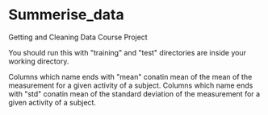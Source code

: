 # Summerise_data
Getting and Cleaning Data Course Project

You should run this with "training" and "test" directories are inside your working directory.

Columns which name ends with "mean" conatin mean of the mean of the measurement for a given activity of a subject.
Columns which name ends with "std" conatin mean of the standard deviation of the measurement for a given activity of a subject.

